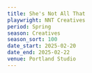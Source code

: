 ```yaml
---
title: She's Not All That
playwright: NNT Creatives
period: Spring
season: Creatives
season_sort: 100
date_start: 2025-02-20
date_end: 2025-02-22
venue: Portland Studio
---
```

